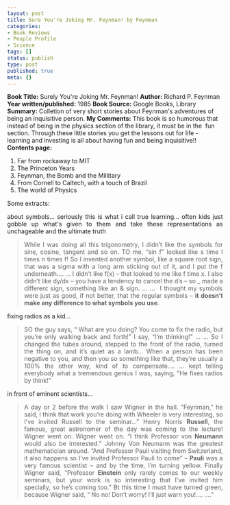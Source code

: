 ```yaml
---
layout: post
title: Sure You're Joking Mr. Feynman! by Feynman
categories:
- Book Reviews
- People Profile
- Science
tags: []
status: publish
type: post
published: true
meta: {}
---
```

<strong>Book Title:</strong> Surely You're Joking Mr. Feynman!
<strong>Author:</strong> Richard P. Feynman
<strong>Year written/published:</strong> 1985
<strong>Book Source:</strong> Google Books, Library
<strong>Summary:</strong> Colletion of very short stories about Feynman's adventures of being an inquisitive person.
<strong>My Comments:</strong> This book is so humorous that instead of being in the physics section of the library, it must be in the  fun section. Through these little stories you get the lessons out for life - learning and investing is all about having fun and being inquisitive!!
<strong>Contents page:</strong>
<ol>
	<li>Far from rockaway to MIT</li>
	<li>The Princeton Years</li>
	<li>Feynman, the Bomb and the Millitary</li>
	<li>From Cornell to Caltech, with a touch of Brazil</li>
	<li>The world of Physics</li>
</ol>
Some extracts:
<p align="justify">about symbols… seriously this is what i call true learning... often kids just gobble up what's given to them and take these representations as unchageable and the ultimate truth</p>

<blockquote>
<p align="justify">While I was doing all this trigonometry, I didn’t like the symbols for sine, cosine, tangent and so on. TO me, “sin f” looked like s time I times n times f! So I invented another symbol, like a square root sign, that was a sigma with a long arm sticking out of it, and I put the f underneath…. … I didn’t like f(x) – that looked to me like f time x. I also didn’t like dy/dx – you have a tendency to cancel the d’s – so _ made a different sign, something like an &amp; sign. … …  I thought my symbols were just as good, if not better, that the regular symbols – <strong>it doesn’t make any difference to what symbols you use</strong>.</p>
</blockquote>
<p align="justify">fixing radios as a kid…</p>

<blockquote>
<p align="justify">SO the guy says, “ What are you doing? You come to fix the radio, but you’re only walking back and forth!” I say, “I’m thinking!” … … So I changed the tubes around, stepped to the front of the radio, turned the thing on, and it’s quiet as a lamb… When a person has been negative to you, and then you so something like that, they’re usually a 100% the other way, kind of to compensate…. … kept telling everybody what a tremendous genius I was, saying, "He fixes radios by think!”</p>
</blockquote>
<p align="justify">in front of eminent scientists…</p>

<blockquote>
<p align="justify">A day or 2 before the walk I saw Wigner in the hall. “Feynman,” he said, I think that work you’re doing with Wheeler is very interesting, so I’ve invited Russell to the seminar...” Henry Norris <strong>Russell</strong>, the famous, great astronomer of the day was coming to the lecture! Wigner went on. Wigner went on. “I think Professor von <strong>Neumann</strong> would also be interested.” Johnny Von Neumann was the greatest mathematician around. “And Professor Pauli visiting from Switzerland, it also happens so I’ve invited Professor Pauli to come” – <strong>Pauli</strong> was a very famous scientist – and by the time, I’m turning yellow. Finally Wigner said, “Professor <strong>Einstein</strong> only rarely comes to our weekly seminars, but your work is so interesting that I’ve invited him specially, so he’s coming too.”
Bt this time I must have turned green, because Wigner said, “ No no! Don’t worry! I’ll just warn you!.... ….”</blockquote>

